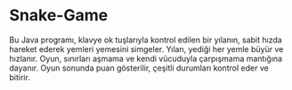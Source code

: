 # Snake-Game
Bu Java programı, klavye ok tuşlarıyla kontrol edilen bir yılanın, sabit hızda hareket ederek yemleri yemesini simgeler. Yılan, yediği her yemle büyür ve hızlanır. Oyun, sınırları aşmama ve kendi vücuduyla çarpışmama mantığına dayanır. Oyun sonunda puan gösterilir, çeşitli durumları kontrol eder ve bitirir.
